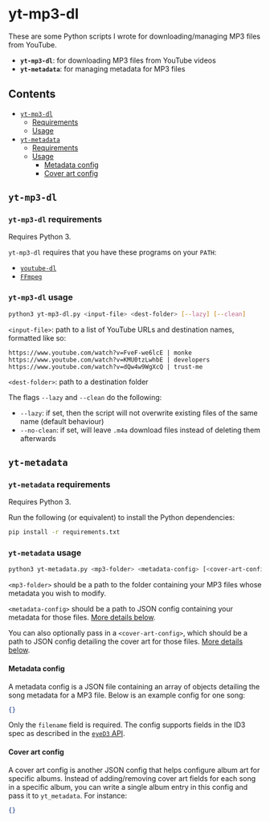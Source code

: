 # yt-mp3-dl

These are some Python scripts I wrote for downloading/managing MP3 files from YouTube.

- **`yt-mp3-dl`**: for downloading MP3 files from YouTube videos
- **`yt-metadata`**: for managing metadata for MP3 files

## Contents

- [`yt-mp3-dl`](#yt-mp3-dl)
  - [Requirements](#yt-mp3-dl-requirements)
  - [Usage](#yt-mp3-dl-usage)
- [`yt-metadata`](#yt-metadata)
  - [Requirements](#yt-metadata-requirements)
  - [Usage](#yt-metadata-usage)
    - [Metadata config](#metadata-config)
    - [Cover art config](#cover-art-config)

## `yt-mp3-dl`

### `yt-mp3-dl` requirements

Requires Python 3.

`yt-mp3-dl` requires that you have these programs on your `PATH`:

- [`youtube-dl`](https://ytdl-org.github.io/youtube-dl/index.html)
- [`FFmpeg`](https://www.ffmpeg.org/)

### `yt-mp3-dl` usage

```sh
python3 yt-mp3-dl.py <input-file> <dest-folder> [--lazy] [--clean]
```

`<input-file>`: path to a list of YouTube URLs and destination names, formatted like so:

```
https://www.youtube.com/watch?v=FveF-we6lcE | monke
https://www.youtube.com/watch?v=KMU0tzLwhbE | developers
https://www.youtube.com/watch?v=dQw4w9WgXcQ | trust-me
```

`<dest-folder>`: path to a destination folder

The flags `--lazy` and `--clean` do the following:

- `--lazy`: if set, then the script will not overwrite existing files of the same name (default behaviour)
- `--no-clean`: if set, will leave `.m4a` download files instead of deleting them afterwards

## `yt-metadata`

### `yt-metadata` requirements

Requires Python 3.

Run the following (or equivalent) to install the Python dependencies:

```sh
pip install -r requirements.txt
```

### `yt-metadata` usage

```sh
python3 yt-metadata.py <mp3-folder> <metadata-config> [<cover-art-config>]
```

`<mp3-folder>` should be a path to the folder containing your MP3 files whose metadata you wish to modify.

`<metadata-config>` should be a path to JSON config containing your metadata for those files. [More details below](#meta-usage-meta).

You can also optionally pass in a `<cover-art-config>`, which should be a path to JSON config detailing the cover art for those files. [More details below](#meta-usage-art).

#### Metadata config

A metadata config is a JSON file containing an array of objects detailing the song metadata for a MP3 file. Below is an example config for one song:

```json
{}
```

Only the `filename` field is required. The config supports fields in the ID3 spec as described in the [`eyeD3` API]().

#### Cover art config

A cover art config is another JSON config that helps configure album art for specific albums. Instead of adding/removing cover art fields for each song in a specific album, you can write a single album entry in this config and pass it to `yt_metadata`. For instance:

```json
{}
```

